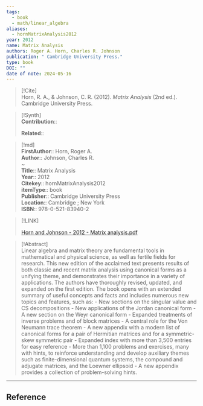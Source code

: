 ```yaml
---
tags:
  - book
  - math/linear_algebra
aliases:
  - hornMatrixAnalysis2012
year: 2012
name: Matrix Analysis
authors: Roger A. Horn, Charles R. Johnson
publication: " Cambridge University Press."
type: book
DOI: ""
date of note: 2024-05-16
---
```


> [!Cite]  
> Horn, R. A., & Johnson, C. R. (2012). _Matrix Analysis_ (2nd ed.). Cambridge University Press.

>[!Synth]  
>**Contribution**::  
>  
>**Related**::   
>  
  
>[!md]  
> **FirstAuthor**:: Horn, Roger A.  
> **Author**:: Johnson, Charles R.  
~  
> **Title**:: Matrix Analysis  
> **Year**:: 2012  
> **Citekey**:: hornMatrixAnalysis2012  
> **itemType**:: book  
> **Publisher**:: Cambridge University Press  
> **Location**:: Cambridge ; New York  
> **ISBN**:: 978-0-521-83940-2  

> [!LINK]  
> 
> [Horn and Johnson - 2012 - Matrix analysis.pdf](file:///home/lukexie/Documents/Papers/storage/DGZMTUF5/Horn%20and%20Johnson%20-%202012%20-%20Matrix%20analysis.pdf) 
>  

> [!Abstract]  
> Linear algebra and matrix theory are fundamental tools in mathematical and physical science, as well as fertile fields for research. This new edition of the acclaimed text presents results of both classic and recent matrix analysis using canonical forms as a unifying theme, and demonstrates their importance in a variety of applications. The authors have thoroughly revised, updated, and expanded on the first edition. The book opens with an extended summary of useful concepts and facts and includes numerous new topics and features, such as: - New sections on the singular value and CS decompositions - New applications of the Jordan canonical form - A new section on the Weyr canonical form - Expanded treatments of inverse problems and of block matrices - A central role for the Von Neumann trace theorem - A new appendix with a modern list of canonical forms for a pair of Hermitian matrices and for a symmetric-skew symmetric pair - Expanded index with more than 3,500 entries for easy reference - More than 1,100 problems and exercises, many with hints, to reinforce understanding and develop auxiliary themes such as finite-dimensional quantum systems, the compound and adjugate matrices, and the Loewner ellipsoid - A new appendix provides a collection of problem-solving hints.  
>


-----
## Reference
  
